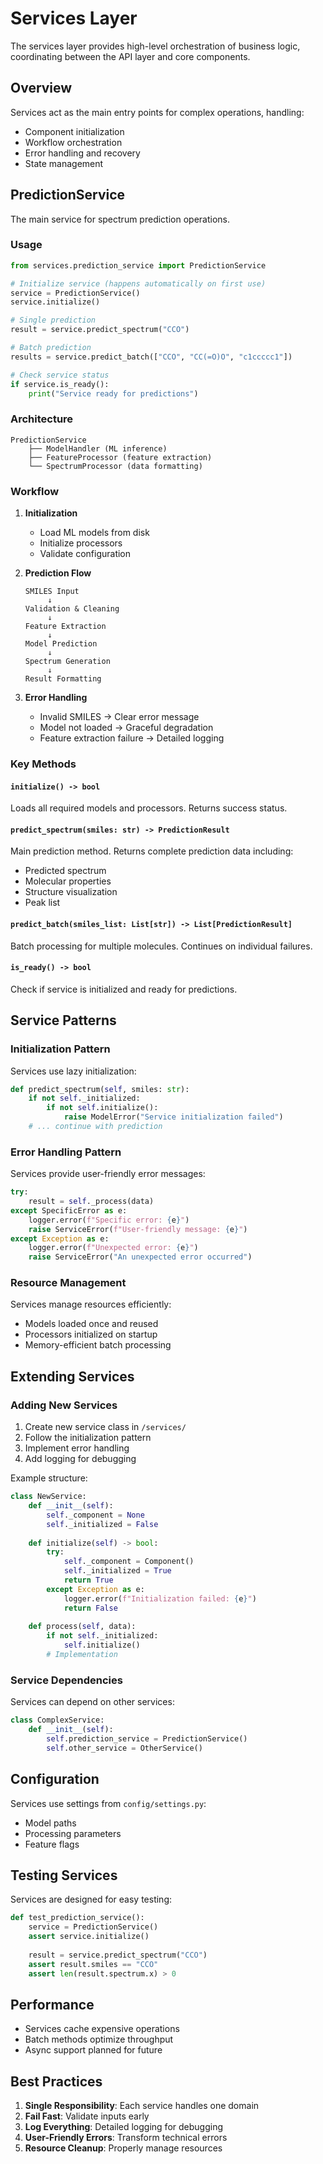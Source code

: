 # Services Layer

The services layer provides high-level orchestration of business logic, coordinating between the API layer and core components.

## Overview

Services act as the main entry points for complex operations, handling:
- Component initialization
- Workflow orchestration
- Error handling and recovery
- State management

## PredictionService

The main service for spectrum prediction operations.

### Usage

```python
from services.prediction_service import PredictionService

# Initialize service (happens automatically on first use)
service = PredictionService()
service.initialize()

# Single prediction
result = service.predict_spectrum("CCO")

# Batch prediction
results = service.predict_batch(["CCO", "CC(=O)O", "c1ccccc1"])

# Check service status
if service.is_ready():
    print("Service ready for predictions")
```

### Architecture

```
PredictionService
    ├── ModelHandler (ML inference)
    ├── FeatureProcessor (feature extraction)
    └── SpectrumProcessor (data formatting)
```

### Workflow

1. **Initialization**
   - Load ML models from disk
   - Initialize processors
   - Validate configuration

2. **Prediction Flow**
   ```
   SMILES Input
        ↓
   Validation & Cleaning
        ↓
   Feature Extraction
        ↓
   Model Prediction
        ↓
   Spectrum Generation
        ↓
   Result Formatting
   ```

3. **Error Handling**
   - Invalid SMILES → Clear error message
   - Model not loaded → Graceful degradation
   - Feature extraction failure → Detailed logging

### Key Methods

#### `initialize() -> bool`
Loads all required models and processors. Returns success status.

#### `predict_spectrum(smiles: str) -> PredictionResult`
Main prediction method. Returns complete prediction data including:
- Predicted spectrum
- Molecular properties
- Structure visualization
- Peak list

#### `predict_batch(smiles_list: List[str]) -> List[PredictionResult]`
Batch processing for multiple molecules. Continues on individual failures.

#### `is_ready() -> bool`
Check if service is initialized and ready for predictions.

## Service Patterns

### Initialization Pattern

Services use lazy initialization:
```python
def predict_spectrum(self, smiles: str):
    if not self._initialized:
        if not self.initialize():
            raise ModelError("Service initialization failed")
    # ... continue with prediction
```

### Error Handling Pattern

Services provide user-friendly error messages:
```python
try:
    result = self._process(data)
except SpecificError as e:
    logger.error(f"Specific error: {e}")
    raise ServiceError(f"User-friendly message: {e}")
except Exception as e:
    logger.error(f"Unexpected error: {e}")
    raise ServiceError("An unexpected error occurred")
```

### Resource Management

Services manage resources efficiently:
- Models loaded once and reused
- Processors initialized on startup
- Memory-efficient batch processing

## Extending Services

### Adding New Services

1. Create new service class in `/services/`
2. Follow the initialization pattern
3. Implement error handling
4. Add logging for debugging

Example structure:
```python
class NewService:
    def __init__(self):
        self._component = None
        self._initialized = False
    
    def initialize(self) -> bool:
        try:
            self._component = Component()
            self._initialized = True
            return True
        except Exception as e:
            logger.error(f"Initialization failed: {e}")
            return False
    
    def process(self, data):
        if not self._initialized:
            self.initialize()
        # Implementation
```

### Service Dependencies

Services can depend on other services:
```python
class ComplexService:
    def __init__(self):
        self.prediction_service = PredictionService()
        self.other_service = OtherService()
```

## Configuration

Services use settings from `config/settings.py`:
- Model paths
- Processing parameters
- Feature flags

## Testing Services

Services are designed for easy testing:
```python
def test_prediction_service():
    service = PredictionService()
    assert service.initialize()
    
    result = service.predict_spectrum("CCO")
    assert result.smiles == "CCO"
    assert len(result.spectrum.x) > 0
```

## Performance

- Services cache expensive operations
- Batch methods optimize throughput
- Async support planned for future

## Best Practices

1. **Single Responsibility**: Each service handles one domain
2. **Fail Fast**: Validate inputs early
3. **Log Everything**: Detailed logging for debugging
4. **User-Friendly Errors**: Transform technical errors
5. **Resource Cleanup**: Properly manage resources